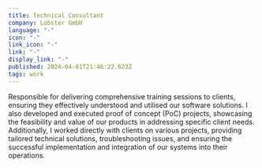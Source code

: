 ```yaml
---
title: Technical Consultant
company: Lobster GmbH
language: "-"
icon: "-"
link_icon: "-"
link: "-"
display_link: "-"
published: 2024-04-01T21:46:22.623Z
tags: work
---
```

Responsible for delivering comprehensive training sessions to clients, ensuring they effectively understood and utilised our software solutions. I also developed and executed proof of concept (PoC) projects, showcasing the feasibility and value of our products in addressing specific client needs. Additionally, I worked directly with clients on various projects, providing tailored technical solutions, troubleshooting issues, and ensuring the successful implementation and integration of our systems into their operations.